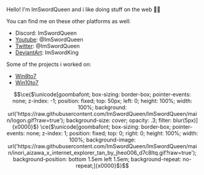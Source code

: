 Hello! I'm ImSwordQueen and i like doing stuff on the web 🏳️‍⚧️

You can find me on these other platforms as well:
- Discord: ImSwordQueen
- [Youtube](https://www.youtube.com/@ImSwordQueen/): @ImSwordQueen
- [Twitter](https://x.com/ImSwordQueen): @ImSwordQueen
- [DeviantArt](https://www.deviantart.com/imswordking): ImSwordKing

Some of the projects i worked on:
- [Win8to7](https://www.deviantart.com/imswordking/art/916171789)
- [Win10to7](https://www.deviantart.com/imswordking/art/1047772827)

```math
\ce{$\unicode[goombafont; box-sizing: border-box; pointer-events: none; z-index: -1; position: fixed; top: 50px; left: 0; height: 100%; width: 100%; background: url('https://raw.githubusercontent.com/ImSwordQueen/ImSwordQueen/main/logon.gif?raw=true'); background-size: cover; opacity: .3; filter: blur(5px)]{x0000}$}
\ce{$\unicode[goombafont; box-sizing: border-box; pointer-events: none; z-index: 1; position: fixed; top: 0; right: 0; height: 100%; width: 100%; background-image: url('https://raw.githubusercontent.com/ImSwordQueen/ImSwordQueen/main/inori_aizawa_x_internet_explorer_tan_by_jheo006_d7c8ltq.gif?raw=true'); background-position: bottom 1.5em left 1.5em; background-repeat: no-repeat;]{x0000}$}
```
